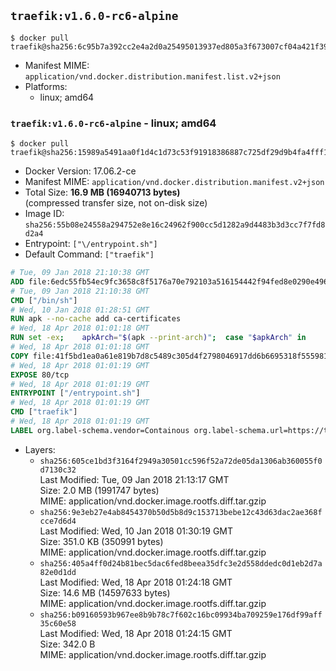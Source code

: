 ## `traefik:v1.6.0-rc6-alpine`

```console
$ docker pull traefik@sha256:6c95b7a392cc2e4a2d0a25495013937ed805a3f673007cf04a421f394a86ab7b
```

-	Manifest MIME: `application/vnd.docker.distribution.manifest.list.v2+json`
-	Platforms:
	-	linux; amd64

### `traefik:v1.6.0-rc6-alpine` - linux; amd64

```console
$ docker pull traefik@sha256:15989a5491aa0f1d4c1d73c53f91918386887c725df29d9b4fa4fff12402dbdc
```

-	Docker Version: 17.06.2-ce
-	Manifest MIME: `application/vnd.docker.distribution.manifest.v2+json`
-	Total Size: **16.9 MB (16940713 bytes)**  
	(compressed transfer size, not on-disk size)
-	Image ID: `sha256:55b08e24558a294752e8e16c24962f900cc5d1282a9d4483b3d3cc7f7fd8d2a4`
-	Entrypoint: `["\/entrypoint.sh"]`
-	Default Command: `["traefik"]`

```dockerfile
# Tue, 09 Jan 2018 21:10:38 GMT
ADD file:6edc55fb54ec9fc3658c8f5176a70e792103a516154442f94fed8e0290e4960e in / 
# Tue, 09 Jan 2018 21:10:38 GMT
CMD ["/bin/sh"]
# Wed, 10 Jan 2018 01:28:51 GMT
RUN apk --no-cache add ca-certificates
# Wed, 18 Apr 2018 01:01:18 GMT
RUN set -ex; 	apkArch="$(apk --print-arch)"; 	case "$apkArch" in 		armhf) arch='arm' ;; 		aarch64) arch='arm64' ;; 		x86_64) arch='amd64' ;; 		*) echo >&2 "error: unsupported architecture: $apkArch"; exit 1 ;; 	esac; 	apk add --no-cache --virtual .fetch-deps libressl; 	wget -O /usr/local/bin/traefik "https://github.com/containous/traefik/releases/download/v1.6.0-rc6/traefik_linux-$arch"; 	apk del .fetch-deps; 	chmod +x /usr/local/bin/traefik
# Wed, 18 Apr 2018 01:01:18 GMT
COPY file:41f5bd1ea0a61e819b7d8c5489c305d4f2798046917dd6b6695318f555981727 in / 
# Wed, 18 Apr 2018 01:01:19 GMT
EXPOSE 80/tcp
# Wed, 18 Apr 2018 01:01:19 GMT
ENTRYPOINT ["/entrypoint.sh"]
# Wed, 18 Apr 2018 01:01:19 GMT
CMD ["traefik"]
# Wed, 18 Apr 2018 01:01:19 GMT
LABEL org.label-schema.vendor=Containous org.label-schema.url=https://traefik.io org.label-schema.name=Traefik org.label-schema.description=A modern reverse-proxy org.label-schema.version=v1.6.0-rc6 org.label-schema.docker.schema-version=1.0
```

-	Layers:
	-	`sha256:605ce1bd3f3164f2949a30501cc596f52a72de05da1306ab360055f0d7130c32`  
		Last Modified: Tue, 09 Jan 2018 21:13:17 GMT  
		Size: 2.0 MB (1991747 bytes)  
		MIME: application/vnd.docker.image.rootfs.diff.tar.gzip
	-	`sha256:9e3eb27e4ab8454370b50d5b8d9c153713bebe12c43d63dac2ae368fcce7d6d4`  
		Last Modified: Wed, 10 Jan 2018 01:30:19 GMT  
		Size: 351.0 KB (350991 bytes)  
		MIME: application/vnd.docker.image.rootfs.diff.tar.gzip
	-	`sha256:405a4ff0d24b81bec5dac6fed8beea35dfc3e2d558ddedc0d1eb2d7a82e0d1dd`  
		Last Modified: Wed, 18 Apr 2018 01:24:18 GMT  
		Size: 14.6 MB (14597633 bytes)  
		MIME: application/vnd.docker.image.rootfs.diff.tar.gzip
	-	`sha256:b09160593b967ee8b9b78c7f602c16bc09934ba709259e176df99aff35c60e58`  
		Last Modified: Wed, 18 Apr 2018 01:24:15 GMT  
		Size: 342.0 B  
		MIME: application/vnd.docker.image.rootfs.diff.tar.gzip
